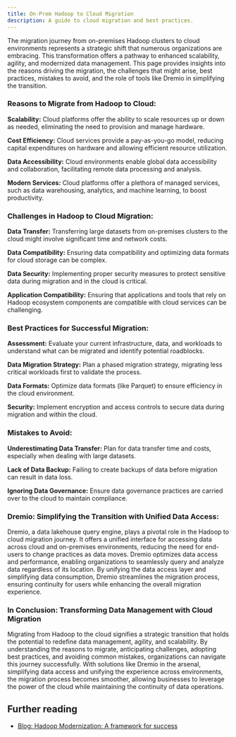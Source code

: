 ```yaml
---
title: On-Prem Hadoop to Cloud Migration
description: A guide to cloud migration and best practices.
---
```


The migration journey from on-premises Hadoop clusters to cloud environments represents a strategic shift that numerous organizations are embracing. This transformation offers a pathway to enhanced scalability, agility, and modernized data management. This page provides insights into the reasons driving the migration, the challenges that might arise, best practices, mistakes to avoid, and the role of tools like Dremio in simplifying the transition.

### Reasons to Migrate from Hadoop to Cloud:

**Scalability:** Cloud platforms offer the ability to scale resources up or down as needed, eliminating the need to provision and manage hardware.

**Cost Efficiency:** Cloud services provide a pay-as-you-go model, reducing capital expenditures on hardware and allowing efficient resource utilization.

**Data Accessibility:** Cloud environments enable global data accessibility and collaboration, facilitating remote data processing and analysis.

**Modern Services:** Cloud platforms offer a plethora of managed services, such as data warehousing, analytics, and machine learning, to boost productivity.

### Challenges in Hadoop to Cloud Migration:

**Data Transfer:** Transferring large datasets from on-premises clusters to the cloud might involve significant time and network costs.

**Data Compatibility:** Ensuring data compatibility and optimizing data formats for cloud storage can be complex.

**Data Security:** Implementing proper security measures to protect sensitive data during migration and in the cloud is critical.

**Application Compatibility:** Ensuring that applications and tools that rely on Hadoop ecosystem components are compatible with cloud services can be challenging.

### Best Practices for Successful Migration:

**Assessment:** Evaluate your current infrastructure, data, and workloads to understand what can be migrated and identify potential roadblocks.

**Data Migration Strategy:** Plan a phased migration strategy, migrating less critical workloads first to validate the process.

**Data Formats:** Optimize data formats (like Parquet) to ensure efficiency in the cloud environment.

**Security:** Implement encryption and access controls to secure data during migration and within the cloud.

### Mistakes to Avoid:

**Underestimating Data Transfer:** Plan for data transfer time and costs, especially when dealing with large datasets.

**Lack of Data Backup:** Failing to create backups of data before migration can result in data loss.

**Ignoring Data Governance:** Ensure data governance practices are carried over to the cloud to maintain compliance.

### Dremio: Simplifying the Transition with Unified Data Access:

Dremio, a data lakehouse query engine, plays a pivotal role in the Hadoop to cloud migration journey. It offers a unified interface for accessing data across cloud and on-premises environments, reducing the need for end-users to change practices as data moves. Dremio optimizes data access and performance, enabling organizations to seamlessly query and analyze data regardless of its location. By unifying the data access layer and simplifying data consumption, Dremio streamlines the migration process, ensuring continuity for users while enhancing the overall migration experience.

### In Conclusion: Transforming Data Management with Cloud Migration

Migrating from Hadoop to the cloud signifies a strategic transition that holds the potential to redefine data management, agility, and scalability. By understanding the reasons to migrate, anticipating challenges, adopting best practices, and avoiding common mistakes, organizations can navigate this journey successfully. With solutions like Dremio in the arsenal, simplifying data access and unifying the experience across environments, the migration process becomes smoother, allowing businesses to leverage the power of the cloud while maintaining the continuity of data operations.


## Further reading

- [Blog: Hadoop Modernization: A framework for success](https://www.dremio.com/blog/hadoop-modernization/)
